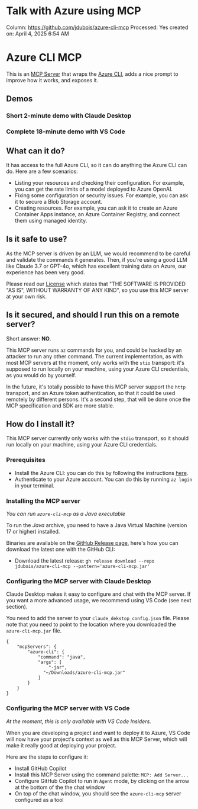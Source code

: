 # Talk with Azure using MCP

Column: https://github.com/jdubois/azure-cli-mcp
Processed: Yes
created on: April 4, 2025 6:54 AM

# Azure CLI MCP

This is an [MCP Server](https://modelcontextprotocol.io/) that wraps the [Azure CLI](https://learn.microsoft.com/en-us/cli/azure/), adds a nice prompt to improve how it works, and exposes it.

## Demos

### Short 2-minute demo with Claude Desktop

[](https://camo.githubusercontent.com/ea3be1de7ae70e27c0f934eff53b4db4845fba449b45aab6f2ae7c49d90c9277/68747470733a2f2f696d672e796f75747562652e636f6d2f76692f795f4f65784363666857302f302e6a7067)

### Complete 18-minute demo with VS Code

[](https://camo.githubusercontent.com/4621a5e7fc576d4e7356a2f79e68207a6e887d71441858a6d0e97464b7aba340/68747470733a2f2f696d672e796f75747562652e636f6d2f76692f4e5a785472333241396c592f302e6a7067)

## What can it do?

It has access to the full Azure CLI, so it can do anything the Azure CLI can do. Here are a few scenarios:

- Listing your resources and checking their configuration. For example, you can get the rate limits of a model deployed to Azure OpenAI.
- Fixing some configuration or security issues. For example, you can ask it to secure a Blob Storage account.
- Creating resources. For example, you can ask it to create an Azure Container Apps instance, an Azure Container Registry, and connect them using managed identity.

## Is it safe to use?

As the MCP server is driven by an LLM, we would recommend to be careful and validate the commands it generates. Then, if you're using a good LLM like Claude 3.7 or GPT-4o, which has excellent training data on Azure, our experience has been very good.

Please read our [License](https://github.com/jdubois/azure-cli-mcp/blob/main/LICENSE) which states that "THE SOFTWARE IS PROVIDED "AS IS", WITHOUT WARRANTY OF ANY KIND", so you use this MCP server at your own risk.

## Is it secured, and should I run this on a remote server?

Short answer: **NO**.

This MCP server runs `az` commands for you, and could be hacked by an attacker to run any other command. The current implementation, as with most MCP servers at the moment, only works with the `stio` transport: it's supposed to run locally on your machine, using your Azure CLI credentials, as you would do by yourself.

In the future, it's totally possible to have this MCP server support the `http` transport, and an Azure token authentication, so that it could be used remotely by different persons. It's a second step, that will be done once the MCP specification and SDK are more stable.

## How do I install it?

This MCP server currently only works with the `stdio` transport, so it should run locally on your machine, using your Azure CLI credentials.

### Prerequisites

- Install the Azure CLI: you can do this by following the instructions [here](https://learn.microsoft.com/en-us/cli/azure/install-azure-cli).
- Authenticate to your Azure account. You can do this by running `az login` in your terminal.

### Installing the MCP server

*You can run `azure-cli-mcp` as a Java executable*

To run the *Java* archive, you need to have a Java Virtual Machine (version 17 or higher) installed.

Binaries are available on the [GitHub Release page](https://github.com/jdubois/azure-cli-mcp/releases), here's how you can download the latest one with the GitHub CLI:

- Download the latest release: `gh release download --repo jdubois/azure-cli-mcp --pattern='azure-cli-mcp.jar'`

### Configuring the MCP server with Claude Desktop

Claude Desktop makes it easy to configure and chat with the MCP server. If you want a more advanced usage, we recommend using VS Code (see next section).

You need to add the server to your `claude_dekstop_config.json` file. Please note that you need to point to the location where you downloaded the `azure-cli-mcp.jar` file.

```
{
    "mcpServers": {
        "azure-cli": {
            "command": "java",
            "args": [
                "-jar",
              "~/Downloads/azure-cli-mcp.jar"
            ]
        }
    }
}
```

### Configuring the MCP server with VS Code

*At the moment, this is only available with VS Code Insiders.*

When you are developing a project and want to deploy it to Azure, VS Code will now have your project's context as well as this MCP Server, which will make it really good at deploying your project.

Here are the steps to configure it:

- Install GitHub Copilot
- Install this MCP Server using the command palette: `MCP: Add Server...`
- Configure GitHub Copilot to run in `Agent` mode, by clicking on the arrow at the bottom of the the chat window
- On top of the chat window, you should see the `azure-cli-mcp` server configured as a tool